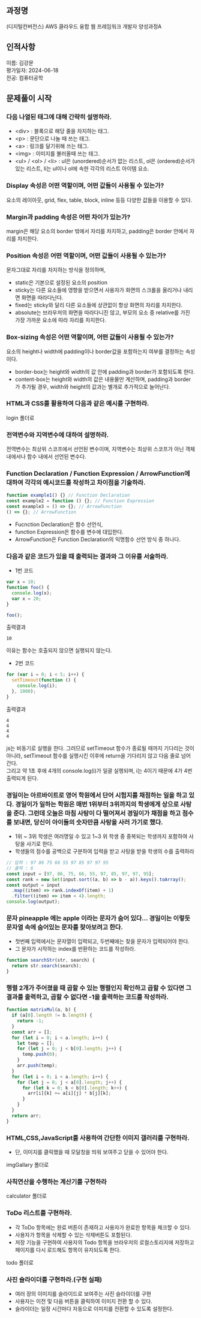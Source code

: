 ## 과정명

(디지털컨버전스) AWS 클라우드 융합 웹 프레임워크 개발자 양성과정A

## 인적사항

이름: 김강문  
평가일자: 2024-06-18  
전공: 컴퓨터공학

## 문제풀이 시작

### 다음 나열된 태그에 대해 간략히 설명하라.

- \<div> : 블록으로 해당 줄을 차지하는 태그.
- \<p> : 문단으로 나눌 때 쓰는 태그.
- \<a> : 링크를 달기위해 쓰는 태그.
- \<img> : 이미지를 불러올때 쓰는 태그.
- \<ul> / \<ol> / \<li> : ul은 (unordered)순서가 없는 리스트, ol은 (ordered)순서가 있는 리스트, li는 ul이나 ol에 속한 각각의 리스트 아이템 요소.

### Display 속성은 어떤 역할이며, 어떤 값들이 사용될 수 있는가?

요소의 레이아웃, grid, flex, table, block, inline 등등 다양한 값들을 이용할 수 있다.

### Margin과 padding 속성은 어떤 차이가 있는가?

margin은 해당 요소의 border 밖에서 자리를 차지하고, padding은 border 안에서 자리를 차지한다.

### Position 속성은 어떤 역할이며, 어떤 값들이 사용될 수 있는가?

문자그대로 자리를 차지하는 방식을 정의하며,

- static은 기본으로 설정된 요소의 position
- sticky는 다른 요소들에 영향을 받으면서 사용자가 화면의 스크롤을 올리거나 내리면 화면을 따라다닌다.
- fixed는 sticky와 달리 다른 요소들에 상관없이 항상 화면의 자리를 차지한다.
- absolute는 브라우저의 화면을 따라다니진 않고, 부모의 요소 중 relative를 가진 가장 가까운 요소에 따라 자리를 차지한다.

### Box-sizing 속성은 어떤 역할이며, 어떤 값들이 사용될 수 있는가?

요소의 height나 width에 padding이나 border값을 포함하는지 여부를 결정하는 속성이다.

- border-box는 height와 width의 값 안에 padding과 border가 포함되도록 한다.
- content-box는 height와 width의 값은 내용물만 계산하며, padding과 border가 추가될 경우, width와 height의 값과는 별개로 추가적으로 늘어난다.

### HTML과 CSS를 활용하여 다음과 같은 예시를 구현하라.

login 폴더로

### 전역변수와 지역변수에 대하여 설명하라.

전역변수는 최상위 스코프에서 선언된 변수이며, 지역변수는 최상위 스코프가 아닌 객체 내에서나 함수 내에서 선언된 변수다.

### Function Declaration / Function Expression / ArrowFunction에 대하여 각각의 예시코드를 작성하고 차이점을 기술하라.

```js
function example1() {} // Function Declaration
const example2 = function () {}; // Function Expression
const example3 = () => {}; // ArrowFunction
() => {}; // ArrowFunction
```

- Fucnction Declaration은 함수 선언식,
- function Expression은 함수를 변수에 대입한다.
- ArrowFunction은 Function Declaration의 익명함수 선언 방식 중 하나다.

### 다음과 같은 코드가 있을 때 출력되는 결과와 그 이유를 서술하라.

- 1번 코드

```js
var x = 10;
function foo() {
  console.log(x);
  var x = 20;
}

foo();
```

출력결과

```
10
```

이유는 함수는 호출되지 않으면 실행되지 않는다.

- 2번 코드

```js
for (var i = 0; i < 5; i++) {
  setTimeout(function () {
    console.log(i);
  }, 1000);
}
```

출력결과

```
4
4
4
4
```

js는 비동기로 실행을 한다. 그러므로 setTimeout 함수가 종료될 때까지 기다리는 것이 아니라, setTimeout 함수를 실행시킨 이후에 return을 기다리지 않고 다음 줄로 넘어간다.  
그리고 약 1초 후에 4개의 console.log(i)가 일괄 실행되며, i는 4이기 때문에 4가 4번 출력되게 된다.

### 경일이는 아르바이트로 영어 학원에서 단어 시험지를 채점하는 일을 하고 있다. 경일이가 일하는 학원은 매번 1위부터 3위까지의 학생에게 상으로 사탕을 준다. 그런데 오늘은 마침 사탕이 다 떨어져서 경일이가 채점을 하고 점수를 보내면, 당신이 아이들의 숫자만큼 사탕을 사러 가기로 했다.

- 1위 ~ 3위 학생은 여러명일 수 있고 1~3 위 학생 중 중복되는 학생까지 포함하여 사탕을 사기로 한다.
- 학생들의 점수를 공백으로 구분하여 입력을 받고 사탕을 받을 학생의 수를 출력하라

```js
// 입력 : 97 86 75 66 55 97 85 97 97 95
// 출력 : 6
const input = [97, 86, 75, 66, 55, 97, 85, 97, 97, 95];
const rank = new Set(input.sort((a, b) => b - a)).keys().toArray();
const output = input
  .map((item) => rank.indexOf(item) + 1)
  .filter((item) => item < 4).length;
console.log(output);
```

### 문자 pineapple 에는 apple 이라는 문자가 숨어 있다... 경일이는 이렇듯 문자열 속에 숨어있는 문자를 찾아보려고 한다.

- 첫번째 입력에서는 문자열이 입력되고, 두번째에는 찾을 문자가 입력되어야 한다.
- 그 문자가 시작하는 index를 반환하는 코드를 작성하라.

```js
function searchStr(str, search) {
  return str.search(search);
}
```

### 행렬 2개가 주어졌을 때 곱할 수 있는 행렬인지 확인하고 곱할 수 있다면 그 결과를 출력하고, 곱할 수 없다면 -1을 출력하는 코드를 작성하라.

```js
function matrixMul(a, b) {
  if (a[0].length != b.length) {
    return -1;
  }
  const arr = [];
  for (let i = 0; i < a.length; i++) {
    let temp = [];
    for (let j = 0; j < b[0].length; j++) {
      temp.push(0);
    }
    arr.push(temp);
  }
  for (let i = 0; i < a.length; i++) {
    for (let j = 0; j < a[0].length; j++) {
      for (let k = 0; k < b[0].length; k++) {
        arr[i][k] += a[i][j] * b[j][k];
      }
    }
  }
  return arr;
}
```

### HTML,CSS,JavaScript를 사용하여 간단한 이미지 갤러리를 구현하라.

- 단, 이미지를 클릭했을 때 모달창을 띄워 보여주고 닫을 수 있어야 한다.

imgGallary 폴더로

### 사칙연산을 수행하는 계산기를 구현하라

calculator 폴더로

### ToDo 리스트를 구현하라.

- 각 ToDo 항목에는 완료 버튼이 존재하고 사용자가 완료한 항목을 체크할 수 있다.
- 사용자가 항목을 삭제할 수 있는 삭제버튼도 포함된다.
- 저장 기능을 구현하여 사용자의 Todo 항목을 브라우저의 로컬스토리지에 저장하고 페이지를 다시 로드해도 항목이 유지되도록 한다.

todo 폴더로

### 사진 슬라이더를 구현하라.(구현 실패)

- 여러 장의 이미지를 슬라이드로 보여주는 사진 슬라이더를 구현
- 사용자는 이전 및 다음 버튼을 클릭하여 이미지 전환 할 수 있다.
- 슬라이더는 일정 시간마다 자동으로 이미지를 전환할 수 있도록 설정한다.
